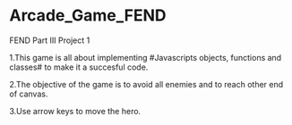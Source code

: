 # Arcade_Game_FEND
FEND Part III Project 1


1.This game is all about implementing #Javascripts objects, functions and classes# to make it a succesful code.

2.The objective of the game is to avoid all enemies and to reach other end of canvas.

3.Use arrow keys to move the hero.
